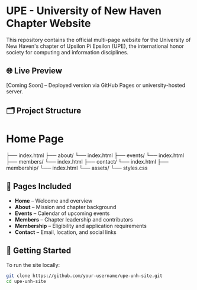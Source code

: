 # UPE - University of New Haven Chapter Website

This repository contains the official multi-page website for the University of New Haven's chapter of Upsilon Pi Epsilon (UPE), the international honor society for computing and information disciplines.

## 🌐 Live Preview
[Coming Soon] – Deployed version via GitHub Pages or university-hosted server.

## 🗂️ Project Structure    
# Home Page 
├── index.html
├── about/                  └── index.html 
├── events/                 └── index.html 
├── members/                └── index.html 
├── contact/                └── index.html 
├── membership/             └── index.html 
└── assets/                 └── styles.css


## 📄 Pages Included
- **Home** – Welcome and overview
- **About** – Mission and chapter background
- **Events** – Calendar of upcoming events
- **Members** – Chapter leadership and contributors
- **Membership** – Eligibility and application requirements
- **Contact** – Email, location, and social links

## 🚀 Getting Started

To run the site locally:

```bash
git clone https://github.com/your-username/upe-unh-site.git
cd upe-unh-site